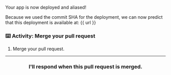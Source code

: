 Your app is now deployed and aliased!

Because we used the commit SHA for the deployment, we can now predict that this deployment is available at: {{ url }}

### :keyboard: Activity: Merge your pull request

1. Merge your pull request.

<hr>
<h3 align="center">I'll respond when this pull request is merged.</h3>
